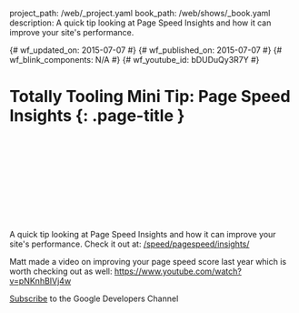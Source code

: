 project_path: /web/_project.yaml
book_path: /web/shows/_book.yaml
description: A quick tip looking at Page Speed Insights and how it can improve your site's performance.

{# wf_updated_on: 2015-07-07 #}
{# wf_published_on: 2015-07-07 #}
{# wf_blink_components: N/A #}
{# wf_youtube_id: bDUDuQy3R7Y #}

# Totally Tooling Mini Tip: Page Speed Insights {: .page-title }


<div class="video-wrapper">
  <iframe class="devsite-embedded-youtube-video" data-video-id="bDUDuQy3R7Y"
          data-autohide="1" data-showinfo="0" frameborder="0" allowfullscreen>
  </iframe>
</div>


A quick tip looking at Page Speed Insights and how it can improve your site's
performance. Check it out at:
[/speed/pagespeed/insights/](/speed/pagespeed/insights/)

Matt made a video on improving your page speed score last year which is worth checking out as well: https://www.youtube.com/watch?v=pNKnhBIVj4w

[Subscribe](https://goo.gl/mQyv5L) to the Google Developers Channel

